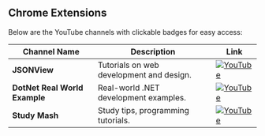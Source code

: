 ##  **Chrome Extensions**
Below are the YouTube channels with clickable badges for easy access:

| Channel Name                | Description                              | Link                                                       |
|-----------------------------|------------------------------------------|------------------------------------------------------------|
| **JSONView**                | Tutorials on web development and design. | [![YouTube](https://img.shields.io/badge/YouTube-Visit%20Channel-red?logo=youtube)](https://chromewebstore.google.com/detail/jsonview/gmegofmjomhknnokphhckolhcffdaihd) |
| **DotNet Real World Example**| Real-world .NET development examples.    | [![YouTube](https://img.shields.io/badge/YouTube-Visit%20Channel-red?logo=youtube)](https://www.youtube.com/@dotnetrealworldexample) |
| **Study Mash**              | Study tips, programming tutorials.       | [![YouTube](https://img.shields.io/badge/YouTube-Visit%20Channel-red?logo=youtube)](https://www.youtube.com/@StudyMash) |


